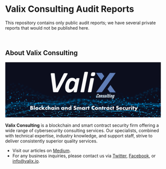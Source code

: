 # Valix Consulting Audit Reports
This repository contains only public audit reports; we have several private reports that would not be published here.

<br>

## About Valix Consulting

![Valix Logo](./assets/Valix-logo.png)

**Valix Consulting** is a blockchain and smart contract security firm offering a wide range of cybersecurity consulting services. Our specialists, combined with technical expertise, industry knowledge, and support staff, strive to deliver consistently superior quality services.

- Visit our articles on [Medium](https://medium.com/valixconsulting).
- For any business inquiries, please contact us via [Twitter](https://twitter.com/valixconsulting), [Facebook](https://www.facebook.com/ValixConsulting), or [info@valix.io](mailto:info@valix.io).
